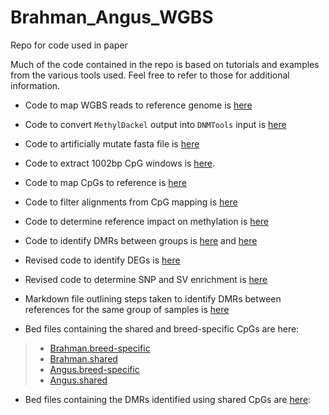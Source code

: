 # Brahman_Angus_WGBS
 Repo for code used in paper

Much of the code contained in the repo is based on tutorials and examples from the various tools used. Feel free to refer to those for additional information.

- Code to map WGBS reads to reference genome is [here](https://github.com/DaviesCentreInformatics/Brahman_Angus_WGBS/blob/main/code/main.nf)

- Code to convert `MethylDackel` output into `DNMTools` input is [here](./code/methylDackel2DNMtools.ipynb)

- Code to artificially mutate fasta file is [here](./code/mutateFasta.sh)

- Code to extract 1002bp CpG windows is [here](./code/createCpGFasta.ipynb).

- Code to map CpGs to reference is [here](./code/minimap2_align.sh)

- Code to filter alignments from CpG mapping is [here](./code/filterBam.py)

- Code to determine reference impact on methylation is [here](.code/methylation_ref_impact.ipynb)

- Code to identify DMRs between groups is [here](./code/DMR/aligned2Angus/) and [here](./code/DMR/aligned2Brahman/)
  
- Revised code to identify DEGs is [here](./code/revised_DEGs.R)

- Revised code to determine SNP and SV enrichment is [here](./code/enrichment.ipynb)

- Markdown file outlining steps taken to identify DMRs between references for the same group of samples is [here](./code/findComparableRegions.md)

- Bed files containing the shared and breed-specific CpGs are here:
>- [Brahman.breed-specific](CpGs/Brahman.Breed.Specific.CpGs.bed)
>- [Brahman.shared](./CpGs/Brahman_shared/)
>- [Angus.breed-specific](CpGs/Angus.Specific.CpGs.bed)
>- [Angus.shared](./CpGs/Angus_shared/)

- Bed files containing the DMRs identified using shared CpGs are [here](DMRs/):
